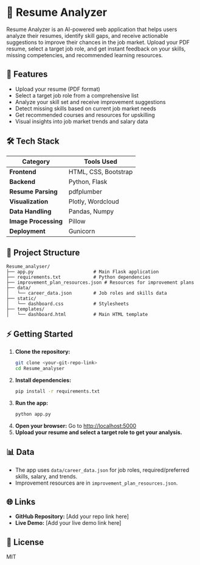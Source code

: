 # 🧠 Resume Analyzer

Resume Analyzer is an AI-powered web application that helps users analyze their resumes, identify skill gaps, and receive actionable suggestions to improve their chances in the job market. Upload your PDF resume, select a target job role, and get instant feedback on your skills, missing competencies, and recommended learning resources.

## 🚀 Features

- Upload your resume (PDF format)
- Select a target job role from a comprehensive list
- Analyze your skill set and receive improvement suggestions
- Detect missing skills based on current job market needs
- Get recommended courses and resources for upskilling
- Visual insights into job market trends and salary data

## 🛠️ Tech Stack

| Category           | Tools Used                        |
|--------------------|-----------------------------------|
| **Frontend**       | HTML, CSS, Bootstrap              |
| **Backend**        | Python, Flask                     |
| **Resume Parsing** | pdfplumber                        |
| **Visualization**  | Plotly, Wordcloud                 |
| **Data Handling**  | Pandas, Numpy                     |
| **Image Processing**| Pillow                           |
| **Deployment**     | Gunicorn                          |

## 📁 Project Structure

```
Resume_analyser/
├── app.py                      # Main Flask application
├── requirements.txt            # Python dependencies
├── improvement_plan_resources.json # Resources for improvement plans
├── data/
│   └── career_data.json        # Job roles and skills data
├── static/
│   └── dashboard.css           # Stylesheets
├── templates/
│   └── dashboard.html          # Main HTML template
```

## ⚡ Getting Started

1. **Clone the repository:**
   ```bash
   git clone <your-git-repo-link>
   cd Resume_analyser
   ```
2. **Install dependencies:**
   ```bash
   pip install -r requirements.txt
   ```
3. **Run the app:**
   ```bash
   python app.py
   ```
4. **Open your browser:**
   Go to [http://localhost:5000](http://localhost:5000)
5. **Upload your resume and select a target role to get your analysis.**

## 📊 Data

- The app uses `data/career_data.json` for job roles, required/preferred skills, salary, and trends.
- Improvement resources are in `improvement_plan_resources.json`.

## 🌐 Links

- **GitHub Repository:** [Add your repo link here]
- **Live Demo:** [Add your live demo link here]

## 📝 License

MIT


